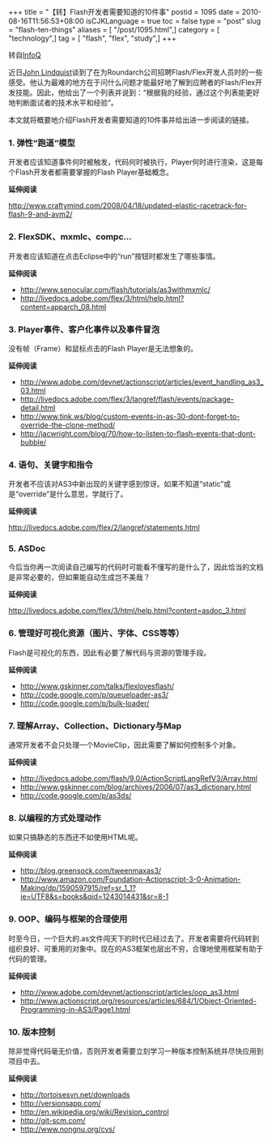 +++
title = "【转】Flash开发者需要知道的10件事"
postid = 1095
date = 2010-08-16T11:56:53+08:00
isCJKLanguage = true
toc = false
type = "post"
slug = "flash-ten-things"
aliases = [ "/post/1095.html",]
category = [ "technology",]
tag = [ "flash", "flex", "study",]
+++


转自[InfoQ](http://www.infoq.com/cn/news/2010/02/Flash-ten-things)

近日<span id="naxh">[John Lindquist](http://pv3d.org/2009/08/28/10-things-every-senior-flash-developer-should-know/ "John Lindquist")</span>谈到了在为Roundarch公司招聘Flash/Flex开发人员时的一些感受。他认为最难的地方在于问什么问题才能最好地了解到应聘者的Flash/Flex开发技能。因此，他给出了一个列表并说到：“根据我的经验，通过这个列表能更好地判断面试者的技术水平和经验”。<!--more-->

本文就将概要地介绍Flash开发者需要知道的10件事并给出进一步阅读的链接。

### 1. 弹性“跑道“模型

开发者应该知道事件何时被触发，代码何时被执行，Player何时进行渲染，这是每个Flash开发者都需要掌握的Flash Player基础概念。

**延伸阅读**

<http://www.craftymind.com/2008/04/18/updated-elastic-racetrack-for-flash-9-and-avm2/>

### 2. FlexSDK、mxmlc、compc...

开发者应该知道在点击Eclipse中的“run”按钮时都发生了哪些事情。

**延伸阅读**

- <http://www.senocular.com/flash/tutorials/as3withmxmlc/>
- <http://livedocs.adobe.com/flex/3/html/help.html?content=apparch_08.html>

### 3. Player事件、客户化事件以及事件冒泡

没有帧（Frame）和鼠标点击的Flash Player是无法想象的。

**延伸阅读**

- <http://www.adobe.com/devnet/actionscript/articles/event_handling_as3_03.html>
- <http://livedocs.adobe.com/flex/3/langref/flash/events/package-detail.html>
- <http://www.tink.ws/blog/custom-events-in-as-30-dont-forget-to-override-the-clone-method/>
- <http://jacwright.com/blog/70/how-to-listen-to-flash-events-that-dont-bubble/>

### 4. 语句、关键字和指令

开发者不应该对AS3中新出现的关键字感到惊讶。如果不知道“static”或是“override”是什么意思，学就行了。

**延伸阅读**

<http://livedocs.adobe.com/flex/2/langref/statements.html>

### 5. ASDoc

今后当你再一次阅读自己编写的代码时可能看不懂写的是什么了，因此恰当的文档是非常必要的，但如果能自动生成岂不美哉？

**延伸阅读**

<http://livedocs.adobe.com/flex/3/html/help.html?content=asdoc_3.html>

### 6. 管理好可视化资源（图片、字体、CSS等等）

Flash是可视化的东西，因此有必要了解代码与资源的管理手段。

**延伸阅读**

- <http://www.gskinner.com/talks/flexlovesflash/>
- <http://code.google.com/p/queueloader-as3/>
- <http://code.google.com/p/bulk-loader/>

### 7. 理解Array、Collection、Dictionary与Map

通常开发者不会只处理一个MovieClip，因此需要了解如何控制多个对象。

**延伸阅读**

- <http://livedocs.adobe.com/flash/9.0/ActionScriptLangRefV3/Array.html>
- <http://www.gskinner.com/blog/archives/2006/07/as3_dictionary.html>
- <http://code.google.com/p/as3ds/>

### 8. 以编程的方式处理动作

如果只搞静态的东西还不如使用HTML呢。

**延伸阅读**

- <http://blog.greensock.com/tweenmaxas3/>
- <http://www.amazon.com/Foundation-Actionscript-3-0-Animation-Making/dp/1590597915/ref=sr_1_1?ie=UTF8&s=books&qid=1243014431&sr=8-1>

### 9. OOP、编码与框架的合理使用

时至今日，一个巨大的.as文件闯天下的时代已经过去了。开发者需要将代码转到组织良好、可重用的对象中。现在的AS3框架也层出不穷，合理地使用框架有助于代码的管理。

**延伸阅读**

- <http://www.adobe.com/devnet/actionscript/articles/oop_as3.html>
- <http://www.actionscript.org/resources/articles/684/1/Object-Oriented-Programming-in-AS3/Page1.html>

### 10. 版本控制

除非觉得代码毫无价值，否则开发者需要立刻学习一种版本控制系统并尽快应用到项目中去。

**延伸阅读**

- <http://tortoisesvn.net/downloads>
- <http://versionsapp.com/>
- <http://en.wikipedia.org/wiki/Revision_control>
- <http://git-scm.com/>
- <http://www.nongnu.org/cvs/>

